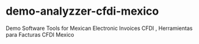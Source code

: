 # demo-analyzzer-cfdi-mexico
Demo Software Tools for Mexican Electronic Invoices CFDI , Herramientas para Facturas CFDI Mexico
